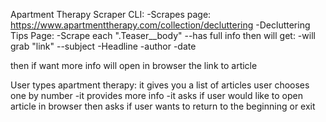 Apartment Therapy Scraper CLI:
-Scrapes page: https://www.apartmenttherapy.com/collection/decluttering
-Decluttering Tips Page:
-Scrape each ".Teaser__body" --has full info then will get:
-will grab "link" --subject
-Headline
-author
-date

then if want more info will open in browser the link to article

User types apartment therapy:
it gives you a list of articles
user chooses one by number
-it provides more info
-it asks if user would like to open article in browser
then asks if user wants to return to the beginning or exit
